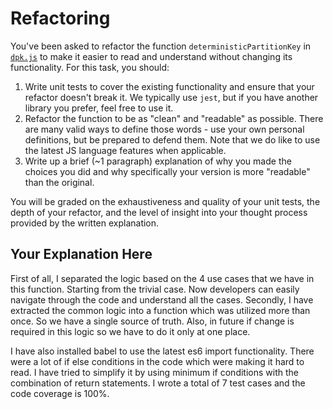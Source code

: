 # Refactoring

You've been asked to refactor the function `deterministicPartitionKey` in [`dpk.js`](dpk.js) to make it easier to read and understand without changing its functionality. For this task, you should:

1. Write unit tests to cover the existing functionality and ensure that your refactor doesn't break it. We typically use `jest`, but if you have another library you prefer, feel free to use it.
2. Refactor the function to be as "clean" and "readable" as possible. There are many valid ways to define those words - use your own personal definitions, but be prepared to defend them. Note that we do like to use the latest JS language features when applicable.
3. Write up a brief (~1 paragraph) explanation of why you made the choices you did and why specifically your version is more "readable" than the original.

You will be graded on the exhaustiveness and quality of your unit tests, the depth of your refactor, and the level of insight into your thought process provided by the written explanation.

## Your Explanation Here

First of all, I separated the logic based on the 4 use cases that we have in this function. Starting from the trivial case. Now developers can easily navigate through the code and understand all the cases. Secondly, I have extracted the common logic into a function which was utilized more than once. So we have a single source of truth. Also, in future if change is required in this logic so we have to do it only at one place.

I have also installed babel to use the latest es6 import functionality. There were a lot of if else conditions in the code which were making it hard to read. I have tried to simplify it by using minimum if conditions with the combination of return statements. I wrote a total of 7 test cases and the code coverage is 100%.
